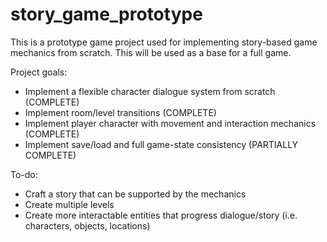 # story_game_prototype

This is a prototype game project used for implementing story-based game mechanics from scratch. This will be used as a base for a full game.

Project goals:
- Implement a flexible character dialogue system from scratch (COMPLETE)
- Implement room/level transitions (COMPLETE)
- Implement player character with movement and interaction mechanics (COMPLETE)
- Implement save/load and full game-state consistency (PARTIALLY COMPLETE)

To-do:
- Craft a story that can be supported by the mechanics
- Create multiple levels
- Create more interactable entities that progress dialogue/story (i.e. characters, objects, locations)